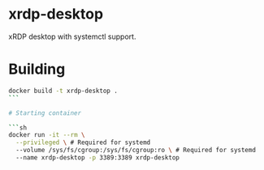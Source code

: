 # xrdp-desktop

xRDP desktop with systemctl support.

# Building

````sh
docker build -t xrdp-desktop .
```

# Starting container

```sh
docker run -it --rm \
  --privileged \ # Required for systemd
  --volume /sys/fs/cgroup:/sys/fs/cgroup:ro \ # Required for systemd
  --name xrdp-desktop -p 3389:3389 xrdp-desktop
````
